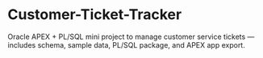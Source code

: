 # Customer-Ticket-Tracker
Oracle APEX + PL/SQL mini project to manage customer service tickets — includes schema, sample data, PL/SQL package, and APEX app export.
